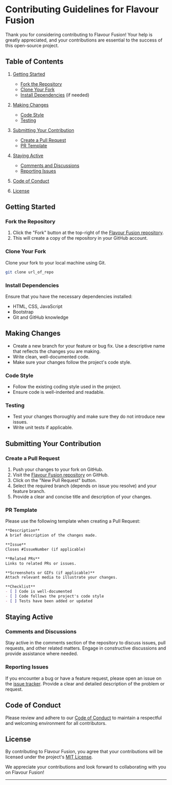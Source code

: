 # Contributing Guidelines for Flavour Fusion

Thank you for considering contributing to Flavour Fusion! Your help is greatly appreciated, and your contributions are essential to the success of this open-source project.

## Table of Contents

1. [Getting Started](#getting-started)
    - [Fork the Repository](#fork-the-repository)
    - [Clone Your Fork](#clone-your-fork)
    - [Install Dependencies](#install-dependencies) (if needed)

2. [Making Changes](#making-changes)
    - [Code Style](#code-style)
    - [Testing](#testing)
    
3. [Submitting Your Contribution](#submitting-your-contribution)
    - [Create a Pull Request](#create-a-pull-request)
    - [PR Template](#pr-template)
    
4. [Staying Active](#staying-active)
    - [Comments and Discussions](#comments-and-discussions)
    - [Reporting Issues](#reporting-issues)

5. [Code of Conduct](#code-of-conduct)
6. [License](#license)

## Getting Started

### Fork the Repository

1. Click the "Fork" button at the top-right of the [Flavour Fusion repository](https://github.com/your-username/flavour-fusion).
2. This will create a copy of the repository in your GitHub account.

### Clone Your Fork

Clone your fork to your local machine using Git.

```bash
git clone url_of_repo
```

### Install Dependencies

Ensure that you have the necessary dependencies installed:

- HTML, CSS, JavaScript
- Bootstrap
- Git and GitHub knowledge

## Making Changes

- Create a new branch for your feature or bug fix. Use a descriptive name that reflects the changes you are making.
- Write clean, well-documented code.
- Make sure your changes follow the project's code style.

### Code Style

- Follow the existing coding style used in the project.
- Ensure code is well-indented and readable.

### Testing

- Test your changes thoroughly and make sure they do not introduce new issues.
- Write unit tests if applicable.

## Submitting Your Contribution

### Create a Pull Request

1. Push your changes to your fork on GitHub.
2. Visit the [Flavour Fusion repository](https://github.com/c4coderandcreator/Flavour-Fusion) on GitHub.
3. Click on the "New Pull Request" button.
4. Select the required branch (depends on issue you resolve) and your feature branch.
5. Provide a clear and concise title and description of your changes.

### PR Template

Please use the following template when creating a Pull Request:

```markdown
**Description**
A brief description of the changes made.

**Issue**
Closes #IssueNumber (if applicable)

**Related PRs**
Links to related PRs or issues.

**Screenshots or GIFs (if applicable)**
Attach relevant media to illustrate your changes.

**Checklist**
- [ ] Code is well-documented
- [ ] Code follows the project's code style
- [ ] Tests have been added or updated
```

## Staying Active

### Comments and Discussions

Stay active in the comments section of the repository to discuss issues, pull requests, and other related matters. Engage in constructive discussions and provide assistance where needed.

### Reporting Issues

If you encounter a bug or have a feature request, please open an issue on the [issue tracker](https://github.com/c4coderandcreator/Flavour-Fusion/issues). Provide a clear and detailed description of the problem or request.

## Code of Conduct

Please review and adhere to our [Code of Conduct](./.github/ISSUE_TEMPLATE/CODE_OF_CONDUCT.md) to maintain a respectful and welcoming environment for all contributors.

## License

By contributing to Flavour Fusion, you agree that your contributions will be licensed under the project's [MIT License](./.github/ISSUE_TEMPLATE/LICENSE).

We appreciate your contributions and look forward to collaborating with you on Flavour Fusion!

---
